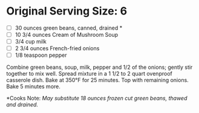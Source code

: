 # Original **Serving Size: 6**
-[ ] 30 ounces green beans, canned, drained *
-[ ] 10 3/4 ounces Cream of Mushroom Soup
-[ ] 3/4 cup milk
-[ ] 2 3/4 ounces French-fried onions
-[ ] 1/8 teaspoon pepper

Combine green beans, soup, milk, pepper and 1/2 of the onions; gently stir together to mix well. Spread mixture in a 1 1/2 to 2 quart ovenproof casserole dish.
Bake at 350°F for 25 minutes. Top with remaining onions. Bake 5 minutes more.

*Cooks Note: *May substitute 18 ounces frozen cut green beans, thawed and drained.*
